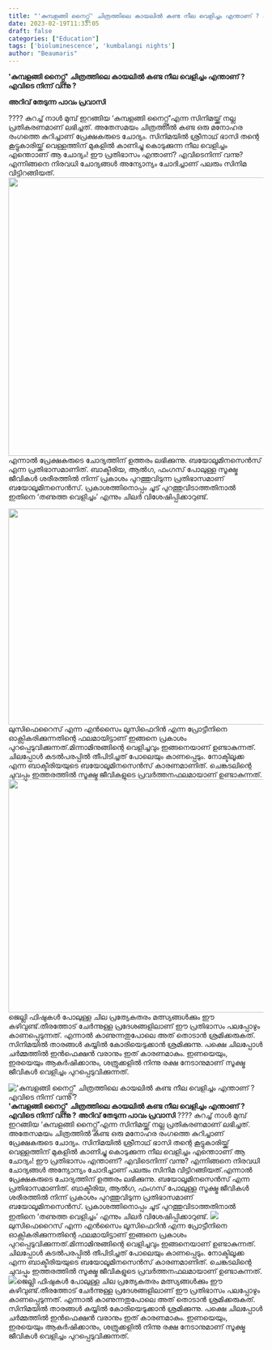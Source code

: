 ```yaml
---
title: "'കുമ്പളങ്ങി നൈറ്റ്സ്' ചിത്രത്തിലെ കായലില്‍ കണ്ട നീല വെളിച്ചം എന്താണ് ? എവിടെ നിന്ന് വന്നു ?"
date: 2023-02-19T11:33:05
draft: false
categories: ["Education"]
tags: ['bioluminescence', 'kumbalangi nights']
author: "Beaumaris"
---
```


<strong>'കുമ്പളങ്ങി നൈറ്റ്സ്' ചിത്രത്തിലെ കായലില്‍ കണ്ട നീല വെളിച്ചം എന്താണ് ? എവിടെ നിന്ന് വന്നു ?</strong>

<strong>അറിവ് തേടുന്ന പാവം പ്രവാസി</strong>

???? കുറച്ച് നാൾ മുമ്പ് ഇറങ്ങിയ ‘കുമ്പളങ്ങി നൈറ്റ്സ്’എന്ന സിനിമയ്ക്ക് നല്ല പ്രതികരണമാണ് ലഭിച്ചത്. അതേസമയം ചിത്രത്തില്‍ കണ്ട ഒരു മനോഹര രംഗത്തെ കുറിച്ചാണ് പ്രേക്ഷകരുടെ ചോദ്യം. സിനിമയില്‍ ശ്രീനാഥ് ഭാസി തന്റെ കൂട്ടുകാരിയ്ക്ക് വെള്ളത്തിന് മുകളില്‍ കാണിച്ചു കൊടുക്കുന്ന നീല വെളിച്ചം എന്താൊണ് ആ ചോദ്യം! ഈ പ്രതിഭാസം എന്താണ്? എവിടെനിന്ന് വന്നു? എന്നിങ്ങനെ നിരവധി ചോദ്യങ്ങള്‍ അന്യോന്യം ചോദിച്ചാണ് പലരും സിനിമ വിട്ടിറങ്ങിയത്.<img class="size-full wp-image-384293 aligncenter" src="https://cdn.boolokam.com/articles/2023/02/445-2.jpg" alt="" width="977" height="550" />എന്നാല്‍ പ്രേക്ഷകരുടെ ചോദ്യത്തിന് ഉത്തരം ലഭിക്കുന്നു. ബയോലൂമിനസെന്‍സ് എന്ന പ്രതിഭാസമാണിത്. ബാക്ടീരിയ, ആല്‍ഗ, ഫംഗസ് പോലുള്ള സൂക്ഷ്മ ജീവികള്‍ ശരീരത്തില്‍ നിന്ന് പ്രകാശം പുറത്തുവിടുന്ന പ്രതിഭാസമാണ് ബയോലൂമിനസെന്‍സ്. പ്രകാശത്തിനൊപ്പം ചൂട് പുറത്തുവിടാത്തതിനാല്‍ ഇതിനെ ‘തണുത്ത വെളിച്ചം’ എന്നും ചിലര്‍ വിശേഷിപ്പിക്കാറുണ്ട്.

<img class="size-large wp-image-384295 aligncenter" src="https://cdn.boolokam.com/articles/2023/02/DQDD-1.jpg" alt="" width="709" height="427" /> ലുസിഫെറൈസ് എന്ന എന്‍സൈം ലൂസിഫെറിന്‍ എന്ന പ്രോട്ടീനിനെ ഓക്സികരിക്കുന്നതിന്റെ ഫലമായിട്ടാണ് ഇങ്ങനെ പ്രകാശം പുറപ്പെടുവിക്കുന്നത്.മിന്നാമിനുങ്ങിന്റെ വെളിച്ചവും ഇങ്ങനെയാണ് ഉണ്ടാകുന്നത്. ചിലപ്പോള്‍ കടല്‍പരപ്പില്‍ തീപിടിച്ചത് പോലെയും കാണപ്പെടും. നോക്ടിലൂക്ക എന്ന ബാക്ടീരിയയുടെ ബയോലൂമിനസെന്‍സ് കാരണമാണിത്. ചെങ്കടലിന്റെ ചുവപ്പും ഇത്തരത്തില്‍ സൂക്ഷ്മ ജീവികളുടെ പ്രവര്‍ത്തനഫലമായാണ് ഉണ്ടാകുന്നത്. <img class="size-large wp-image-384296 aligncenter" src="https://cdn.boolokam.com/articles/2023/02/DQDFFF.jpg" alt="" width="716" height="461" />ജെല്ലി ഫിഷുകള്‍ പോലുള്ള ചില പ്രത്യേകതരം മത്സ്യങ്ങള്‍ക്കും ഈ കഴിവുണ്ട്.തീരത്തോട് ചേര്‍ന്നുള്ള പ്രദേശങ്ങളിലാണ് ഈ പ്രതിഭാസം പലപ്പോഴും കാണപ്പെടുന്നത്. എന്നാല്‍ കാണുന്നതുപോലെ അത് തൊടാന്‍ ശ്രമിക്കരുകത്. സിനിമയില്‍ താരങ്ങള്‍ കയ്യില്‍ കോരിയെടുക്കാന്‍ ശ്രമിക്കുന്നു. പക്ഷെ ചിലപ്പോള്‍ ചര്‍മ്മത്തില്‍ ഇന്‍ഫെക്ഷന്‍ വരാനും ഇത് കാരണമാകും. ഇണയെയും, ഇരയെയും ആകര്‍ഷിക്കാനും, ശത്രുക്കളില്‍ നിന്നു രക്ഷ നേടാനുമാണ് സൂക്ഷ്മ ജീവികള്‍ വെളിച്ചം പുറപ്പെടുവിക്കുന്നത്.


!['കുമ്പളങ്ങി നൈറ്റ്സ്' ചിത്രത്തിലെ കായലില്‍ കണ്ട നീല വെളിച്ചം എന്താണ് ? എവിടെ നിന്ന് വന്നു ?](https://cdn.boolokam.com/articles/2023/02/445-2.jpg)**'കുമ്പളങ്ങി നൈറ്റ്സ്' ചിത്രത്തിലെ കായലില്‍ കണ്ട നീല വെളിച്ചം എന്താണ് ? എവിടെ നിന്ന് വന്നു ?** **അറിവ് തേടുന്ന പാവം പ്രവാസി** ???? കുറച്ച് നാൾ മുമ്പ് ഇറങ്ങിയ ‘കുമ്പളങ്ങി നൈറ്റ്സ്’എന്ന സിനിമയ്ക്ക് നല്ല പ്രതികരണമാണ് ലഭിച്ചത്. അതേസമയം ചിത്രത്തില്‍ കണ്ട ഒരു മനോഹര രംഗത്തെ കുറിച്ചാണ് പ്രേക്ഷകരുടെ ചോദ്യം. സിനിമയില്‍ ശ്രീനാഥ് ഭാസി തന്റെ കൂട്ടുകാരിയ്ക്ക് വെള്ളത്തിന് മുകളില്‍ കാണിച്ചു കൊടുക്കുന്ന നീല വെളിച്ചം എന്താൊണ് ആ ചോദ്യം! ഈ പ്രതിഭാസം എന്താണ്? എവിടെനിന്ന് വന്നു? എന്നിങ്ങനെ നിരവധി ചോദ്യങ്ങള്‍ അന്യോന്യം ചോദിച്ചാണ് പലരും സിനിമ വിട്ടിറങ്ങിയത്.എന്നാല്‍ പ്രേക്ഷകരുടെ ചോദ്യത്തിന് ഉത്തരം ലഭിക്കുന്നു. ബയോലൂമിനസെന്‍സ് എന്ന പ്രതിഭാസമാണിത്. ബാക്ടീരിയ, ആല്‍ഗ, ഫംഗസ് പോലുള്ള സൂക്ഷ്മ ജീവികള്‍ ശരീരത്തില്‍ നിന്ന് പ്രകാശം പുറത്തുവിടുന്ന പ്രതിഭാസമാണ് ബയോലൂമിനസെന്‍സ്. പ്രകാശത്തിനൊപ്പം ചൂട് പുറത്തുവിടാത്തതിനാല്‍ ഇതിനെ ‘തണുത്ത വെളിച്ചം’ എന്നും ചിലര്‍ വിശേഷിപ്പിക്കാറുണ്ട്. ![](https://cdn.boolokam.com/articles/2023/02/DQDD-1.jpg) ലുസിഫെറൈസ് എന്ന എന്‍സൈം ലൂസിഫെറിന്‍ എന്ന പ്രോട്ടീനിനെ ഓക്സികരിക്കുന്നതിന്റെ ഫലമായിട്ടാണ് ഇങ്ങനെ പ്രകാശം പുറപ്പെടുവിക്കുന്നത്.മിന്നാമിനുങ്ങിന്റെ വെളിച്ചവും ഇങ്ങനെയാണ് ഉണ്ടാകുന്നത്. ചിലപ്പോള്‍ കടല്‍പരപ്പില്‍ തീപിടിച്ചത് പോലെയും കാണപ്പെടും. നോക്ടിലൂക്ക എന്ന ബാക്ടീരിയയുടെ ബയോലൂമിനസെന്‍സ് കാരണമാണിത്. ചെങ്കടലിന്റെ ചുവപ്പും ഇത്തരത്തില്‍ സൂക്ഷ്മ ജീവികളുടെ പ്രവര്‍ത്തനഫലമായാണ് ഉണ്ടാകുന്നത്. ![](https://cdn.boolokam.com/articles/2023/02/DQDFFF.jpg)ജെല്ലി ഫിഷുകള്‍ പോലുള്ള ചില പ്രത്യേകതരം മത്സ്യങ്ങള്‍ക്കും ഈ കഴിവുണ്ട്.തീരത്തോട് ചേര്‍ന്നുള്ള പ്രദേശങ്ങളിലാണ് ഈ പ്രതിഭാസം പലപ്പോഴും കാണപ്പെടുന്നത്. എന്നാല്‍ കാണുന്നതുപോലെ അത് തൊടാന്‍ ശ്രമിക്കരുകത്. സിനിമയില്‍ താരങ്ങള്‍ കയ്യില്‍ കോരിയെടുക്കാന്‍ ശ്രമിക്കുന്നു. പക്ഷെ ചിലപ്പോള്‍ ചര്‍മ്മത്തില്‍ ഇന്‍ഫെക്ഷന്‍ വരാനും ഇത് കാരണമാകും. ഇണയെയും, ഇരയെയും ആകര്‍ഷിക്കാനും, ശത്രുക്കളില്‍ നിന്നു രക്ഷ നേടാനുമാണ് സൂക്ഷ്മ ജീവികള്‍ വെളിച്ചം പുറപ്പെടുവിക്കുന്നത്.
